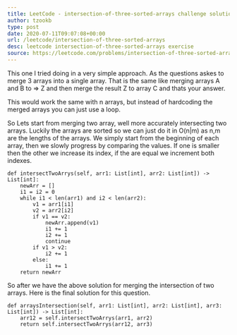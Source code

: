 ```yaml
---
title: LeetCode - intersection-of-three-sorted-arrays challenge solution
author: tzookb
type: post
date: 2020-07-11T09:07:08+00:00
url: /leetcode/intersection-of-three-sorted-arrays
desc: leetcode intersection-of-three-sorted-arrays exercise
source: https://leetcode.com/problems/intersection-of-three-sorted-arrays/
---
```


This one I tried doing in a very simple approach. As the questions askes to merge 3 arrays into a single array.
That is the same like merging arrays A and B to => Z and then merge the result Z to array C and thats your answer.

This would work the same with n arrays, but instead of hardcoding the merged arrays you can just use a loop.

So Lets start from merging two array, well more accurately intersecting two arrays.
Luckily the arrays are sorted so we can just do it in O(n|m) as n,m are the lengths of the arrays.
We simply start from the beginning of each array, then we slowly progress by comparing the values.
If one is smaller then the other we increase its index, if the are equal we increment both indexes.

```
def intersectTwoArrys(self, arr1: List[int], arr2: List[int]) -> List[int]:
    newArr = []
    i1 = i2 = 0
    while i1 < len(arr1) and i2 < len(arr2):
        v1 = arr1[i1]
        v2 = arr2[i2]
        if v1 == v2:
            newArr.append(v1)
            i1 += 1
            i2 += 1
            continue
        if v1 > v2:
            i2 += 1
        else:
            i1 += 1
    return newArr
```

So after we have the above solution for merging the intersection of two arrays. Here is the final solution for this question.

```
def arraysIntersection(self, arr1: List[int], arr2: List[int], arr3: List[int]) -> List[int]:
    arr12 = self.intersectTwoArrys(arr1, arr2)
    return self.intersectTwoArrys(arr12, arr3)
```
